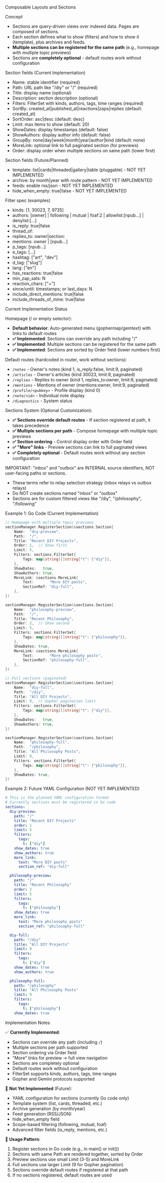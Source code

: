 Composable Layouts and Sections

Concept
- Sections are query-driven views over indexed data. Pages are composed of sections.
- Each section defines what to show (filters) and how to show it (template), plus archives and feeds.
- **Multiple sections can be registered for the same path** (e.g., homepage with multiple topic previews)
- Sections are **completely optional** - default routes work without configuration

Section fields (Current Implementation)
- Name: stable identifier (required)
- Path: URL path like "/diy" or "/" (required)
- Title: display name (optional)
- Description: section description (optional)
- Filters: FilterSet with kinds, authors, tags, time ranges (required)
- SortBy: created_at|published_at|reactions|zaps|replies (default: created_at)
- SortOrder: asc|desc (default: desc)
- Limit: max items to show (default: 20)
- ShowDates: display timestamps (default: false)
- ShowAuthors: display author info (default: false)
- GroupBy: none|day|week|month|year|author|kind (default: none)
- MoreLink: optional link to full paginated section (for previews)
- Order: display order when multiple sections on same path (lower first)

Section fields (Future/Planned)
- template: list|cards|threaded|gallery|table (pluggable) - NOT YET IMPLEMENTED
- archive: by month|year with route pattern - NOT YET IMPLEMENTED
- feeds: enable rss/json - NOT YET IMPLEMENTED
- hide_when_empty: true|false - NOT YET IMPLEMENTED

Filter spec (examples)
- kinds: [1, 30023, 7, 9735]
- authors: [owner] | following | mutual | foaf:2 | allowlist:[npub...] | denylist:[...]
- is_reply: true|false
- thread_of: <event id>
- replies_to: owner|section:<id>
- mentions: owner | [npub...]
- p_tags: [npub...]
- e_tags: [<event id>...]
- hashtag: ["art", "dev"]
- d_tag: ["slug"]
- lang: ["en"]
- has_reactions: true|false
- min_zap_sats: N
- reaction_chars: ["+"]
- since/until: timestamps; or last_days: N
- include_direct_mentions: true|false
- include_threads_of_mine: true|false

Current Implementation Status

Homepage (/ or empty selector):
- **Default behavior**: Auto-generated menu (gophermap/gemtext) with links to default routes
- **✅ Implemented**: Sections can override any path including "/"
- **✅ Implemented**: Multiple sections can be registered for the same path
- **✅ Implemented**: Sections are sorted by Order field (lower numbers first)

Default routes (hardcoded in router, work without sections):
- `/notes` - Owner's notes (kind 1, is_reply:false, limit:9, paginated)
- `/articles` - Owner's articles (kind 30023, limit:9, paginated)
- `/replies` - Replies to owner (kind 1, replies_to:owner, limit:9, paginated)
- `/mentions` - Mentions of owner (mentions:owner, limit:9, paginated)
- `/profile/<pubkey>` - Profile display (kind 0)
- `/note/<id>` - Individual note display
- `/diagnostics` - System status

Sections System (Optional Customization):
- **✅ Sections override default routes** - If section registered at path, it takes precedence
- **✅ Multiple sections per path** - Compose homepage with multiple topic previews
- **✅ Section ordering** - Control display order with Order field
- **✅ "More" links** - Preview sections can link to full paginated views
- **✅ Completely optional** - Default routes work without any section configuration

IMPORTANT: "inbox" and "outbox" are INTERNAL source identifiers, NOT user-facing paths or sections.
- These terms refer to relay selection strategy (inbox relays vs outbox relays)
- Do NOT create sections named "inbox" or "outbox"
- Sections are for custom filtered views like "/diy", "/philosophy", "/following"

Example 1: Go Code (Current Implementation)

```go
// Homepage with multiple topic previews
sectionManager.RegisterSection(&sections.Section{
    Name:  "diy-preview",
    Path:  "/",
    Title: "Recent DIY Projects",
    Order: 1,  // Show first
    Limit: 5,
    Filters: sections.FilterSet{
        Tags: map[string][]string{"t": {"diy"}},
    },
    ShowDates:   true,
    ShowAuthors: true,
    MoreLink: &sections.MoreLink{
        Text:       "More DIY posts",
        SectionRef: "diy-full",
    },
})

sectionManager.RegisterSection(&sections.Section{
    Name:  "philosophy-preview",
    Path:  "/",
    Title: "Recent Philosophy",
    Order: 2,  // Show second
    Limit: 5,
    Filters: sections.FilterSet{
        Tags: map[string][]string{"t": {"philosophy"}},
    },
    ShowDates: true,
    MoreLink: &sections.MoreLink{
        Text:       "More philosophy posts",
        SectionRef: "philosophy-full",
    },
})

// Full sections (paginated)
sectionManager.RegisterSection(&sections.Section{
    Name:  "diy-full",
    Path:  "/diy",
    Title: "All DIY Projects",
    Limit: 9,  // Gopher pagination limit
    Filters: sections.FilterSet{
        Tags: map[string][]string{"t": {"diy"}},
    },
    ShowDates:   true,
    ShowAuthors: true,
})

sectionManager.RegisterSection(&sections.Section{
    Name:  "philosophy-full",
    Path:  "/philosophy",
    Title: "All Philosophy Posts",
    Limit: 9,
    Filters: sections.FilterSet{
        Tags: map[string][]string{"t": {"philosophy"}},
    },
    ShowDates: true,
})
```

Example 2: Future YAML Configuration (NOT YET IMPLEMENTED)

```yaml
# This is the planned YAML configuration format
# Currently sections must be registered in Go code
sections:
  diy-preview:
    path: "/"
    title: "Recent DIY Projects"
    order: 1
    limit: 5
    filters:
      tags:
        t: ["diy"]
    show_dates: true
    show_authors: true
    more_link:
      text: "More DIY posts"
      section_ref: "diy-full"

  philosophy-preview:
    path: "/"
    title: "Recent Philosophy"
    order: 2
    limit: 5
    filters:
      tags:
        t: ["philosophy"]
    show_dates: true
    more_link:
      text: "More philosophy posts"
      section_ref: "philosophy-full"

  diy-full:
    path: "/diy"
    title: "All DIY Projects"
    limit: 9
    filters:
      tags:
        t: ["diy"]
    show_dates: true
    show_authors: true

  philosophy-full:
    path: "/philosophy"
    title: "All Philosophy Posts"
    limit: 9
    filters:
      tags:
        t: ["philosophy"]
    show_dates: true
```

Implementation Notes

✅ **Currently Implemented**:
- Sections can override any path (including `/`)
- Multiple sections per path supported
- Section ordering via Order field
- "More" links for preview → full view navigation
- Sections are completely optional
- Default routes work without configuration
- FilterSet supports kinds, authors, tags, time ranges
- Gopher and Gemini protocols supported

🚧 **Not Yet Implemented** (Future):
- YAML configuration for sections (currently Go code only)
- Template system (list, cards, threaded, etc.)
- Archive generation (by month/year)
- Feed generation (RSS/JSON)
- hide_when_empty field
- Scope-based filtering (following, mutual, foaf)
- Advanced filter fields (is_reply, mentions, etc.)

📝 **Usage Pattern**:
1. Register sections in Go code (e.g., in main() or init())
2. Sections with same Path are rendered together, sorted by Order
3. Preview sections use small Limit (3-5) and MoreLink
4. Full sections use larger Limit (9 for Gopher pagination)
5. Sections override default routes if registered at that path
6. If no sections registered, default routes are used
